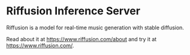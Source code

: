 # Riffusion Inference Server

Riffusion is a model for real-time music generation with stable diffusion.
         
Read about it at https://www.riffusion.com/about and try it at https://www.riffusion.com/.
  
